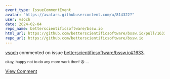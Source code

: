 ```yaml
---
event_type: IssueCommentEvent
avatar: "https://avatars.githubusercontent.com/u/814322?"
user: vsoch
date: 2024-02-04
repo_name: betterscientificsoftware/bssw.io
html_url: https://github.com/betterscientificsoftware/bssw.io/pull/1633
repo_url: https://github.com/betterscientificsoftware/bssw.io
---
```


<a href='https://github.com/vsoch' target='_blank'>vsoch</a> commented on issue <a href='https://github.com/betterscientificsoftware/bssw.io/pull/1633' target='_blank'>betterscientificsoftware/bssw.io#1633</a>.

<small>okay, happy not to do any more work then! :laughing: ...</small>

<a href='https://github.com/betterscientificsoftware/bssw.io/pull/1633' target='_blank'>View Comment</a>